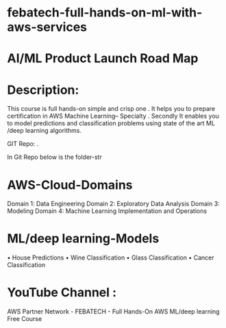 # febatech-full-hands-on-ml-with-aws-services

# AI/ML Product Launch Road Map

# Description:
This course is full hands-on simple and crisp one . It helps you to prepare certification in AWS Machine Learning–
Specialty . Secondly It enables you to model predictions and classification problems using state of the art ML /deep
learning algorithms.

GIT Repo: <febatech-hands-on-ml-with-aws-services> .

In Git Repo below is the folder-str

# AWS-Cloud-Domains
Domain 1: Data Engineering
Domain 2: Exploratory Data Analysis
Domain 3: Modeling
Domain 4: Machine Learning Implementation and Operations

# ML/deep learning-Models
• House Predictions
• Wine Classification
• Glass Classification
• Cancer Classification

# YouTube Channel :
AWS Partner Network - FEBATECH - Full Hands-On AWS ML/deep learning Free Course
